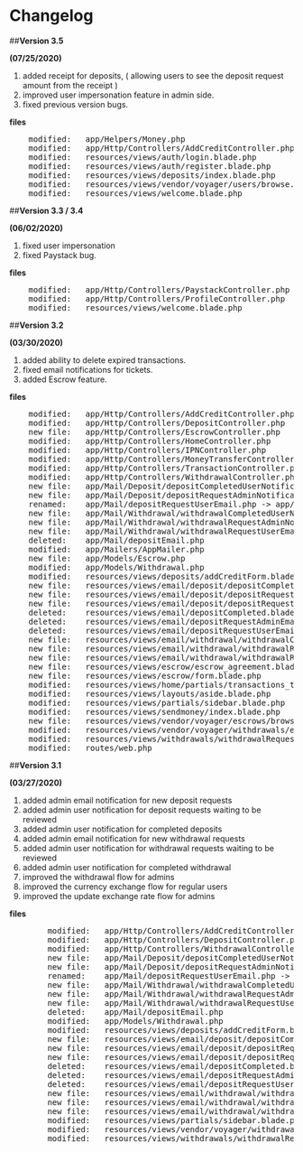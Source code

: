Changelog
=========
##__Version 3.5__

__(07/25/2020)__

1. added receipt for deposits, ( allowing users to see the deposit request amount from the receipt )
2. improved user impersonation feature in admin side.
3. fixed previous version bugs.

__files__
<pre>
 	modified:   app/Helpers/Money.php
    modified:   app/Http/Controllers/AddCreditController.php
    modified:   resources/views/auth/login.blade.php
    modified:   resources/views/auth/register.blade.php
    modified:   resources/views/deposits/index.blade.php
    modified:   resources/views/vendor/voyager/users/browse.blade.php
    modified:   resources/views/welcome.blade.php
</pre>


##__Version 3.3 / 3.4__

__(06/02/2020)__

1. fixed user impersonation
2. fixed Paystack bug.

__files__
<pre>
	modified:   app/Http/Controllers/PaystackController.php
    modified:   app/Http/Controllers/ProfileController.php
    modified:   resources/views/welcome.blade.php
</pre>

##__Version 3.2__

__(03/30/2020)__

1. added ability to delete expired transactions.
2. fixed email notifications for tickets.
2. added Escrow feature.

__files__
<pre>
	modified:   app/Http/Controllers/AddCreditController.php
	modified:   app/Http/Controllers/DepositController.php
	new file:   app/Http/Controllers/EscrowController.php
	modified:   app/Http/Controllers/HomeController.php
	modified:   app/Http/Controllers/IPNController.php
	modified:   app/Http/Controllers/MoneyTransferController.php
	modified:   app/Http/Controllers/TransactionController.php
	modified:   app/Http/Controllers/WithdrawalController.php
	new file:   app/Mail/Deposit/depositCompletedUserNotificationEmail.php
	new file:   app/Mail/Deposit/depositRequestAdminNotificationEmail.php
	renamed:    app/Mail/depositRequestUserEmail.php -> app/Mail/Deposit/depositRequestUserEmail.php
	new file:   app/Mail/Withdrawal/withdrawalCompletedUserNotificationEmail.php
	new file:   app/Mail/Withdrawal/withdrawalRequestAdminNotificationEmail.php
	new file:   app/Mail/Withdrawal/withdrawalRequestUserEmail.php
	deleted:    app/Mail/depositEmail.php
	modified:   app/Mailers/AppMailer.php
	new file:   app/Models/Escrow.php
	modified:   app/Models/Withdrawal.php
	modified:   resources/views/deposits/addCreditForm.blade.php
	new file:   resources/views/email/deposit/depositCompletedUserNotificationEmail.blade.php
	new file:   resources/views/email/deposit/depositRequestAdminNotificationEmail.blade.php
	new file:   resources/views/email/deposit/depositRequestUserEmail.blade.php
	deleted:    resources/views/email/depositCompleted.blade.php
	deleted:    resources/views/email/depositRequestAdminEmail.blade.php
	deleted:    resources/views/email/depositRequestUserEmail.blade.php
	new file:   resources/views/email/withdrawal/withdrawalCompletedUserNotificationEmail.blade.php
	new file:   resources/views/email/withdrawal/withdrawalRequestAdminNotificationEmail.blade.php
	new file:   resources/views/email/withdrawal/withdrawalRequestUserEmail.blade.php
	new file:   resources/views/escrow/escrow_agreement.blade.php
	new file:   resources/views/escrow/form.blade.php
	modified:   resources/views/home/partials/transactions_to_confirm.blade.php
	modified:   resources/views/layouts/aside.blade.php
	modified:   resources/views/partials/sidebar.blade.php
	modified:   resources/views/sendmoney/index.blade.php
	new file:   resources/views/vendor/voyager/escrows/browse.blade.php
	modified:   resources/views/vendor/voyager/withdrawals/edit-add.blade.php
	modified:   resources/views/withdrawals/withdrawalRequestForm.blade.php
	modified:   routes/web.php
</pre>


##__Version 3.1__

__(03/27/2020)__

1. added admin email notification for new deposit requests
2. added admin user notification for deposit requests waiting to be reviewed
3. added admin user notification for completed deposits
4. added admin email notification for new withdrawal requests
5. added admin user notification for withdrawal requests waiting to be reviewed
6. added admin user notification for completed withdrawal
7. improved the withdrawal flow for admins
8. improved the currency exchange flow for regular users
9. improved the update exchange rate flow for admins 

__files__
<pre>
		modified:   app/Http/Controllers/AddCreditController.php
		modified:   app/Http/Controllers/DepositController.php
		modified:   app/Http/Controllers/WithdrawalController.php
		new file:   app/Mail/Deposit/depositCompletedUserNotificationEmail.php
		new file:   app/Mail/Deposit/depositRequestAdminNotificationEmail.php
		renamed:    app/Mail/depositRequestUserEmail.php -> app/Mail/Deposit/depositRequestUserEmail.php
		new file:   app/Mail/Withdrawal/withdrawalCompletedUserNotificationEmail.php
		new file:   app/Mail/Withdrawal/withdrawalRequestAdminNotificationEmail.php
		new file:   app/Mail/Withdrawal/withdrawalRequestUserEmail.php
		deleted:    app/Mail/depositEmail.php
		modified:   app/Models/Withdrawal.php
		modified:   resources/views/deposits/addCreditForm.blade.php
		new file:   resources/views/email/deposit/depositCompletedUserNotificationEmail.blade.php
		new file:   resources/views/email/deposit/depositRequestAdminNotificationEmail.blade.php
		new file:   resources/views/email/deposit/depositRequestUserEmail.blade.php
		deleted:    resources/views/email/depositCompleted.blade.php
		deleted:    resources/views/email/depositRequestAdminEmail.blade.php
		deleted:    resources/views/email/depositRequestUserEmail.blade.php
		new file:   resources/views/email/withdrawal/withdrawalCompletedUserNotificationEmail.blade.php
		new file:   resources/views/email/withdrawal/withdrawalRequestAdminNotificationEmail.blade.php
		new file:   resources/views/email/withdrawal/withdrawalRequestUserEmail.blade.php
		modified:   resources/views/partials/sidebar.blade.php
		modified:   resources/views/vendor/voyager/withdrawals/edit-add.blade.php
		modified:   resources/views/withdrawals/withdrawalRequestForm.blade.php
</pre>